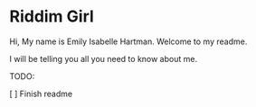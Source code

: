 # Riddim Girl
Hi, My name is Emily Isabelle Hartman. Welcome to my readme. 

I will be telling you all you need to know about me.</n>

TODO:

[ ] Finish readme
